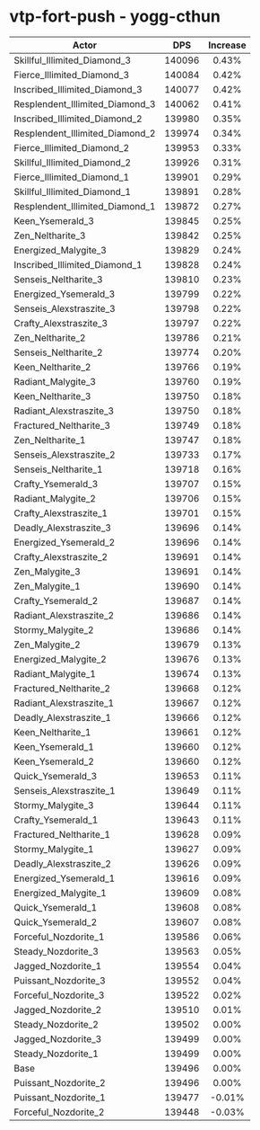 # vtp-fort-push - yogg-cthun
| Actor | DPS | Increase |
|---|:---:|:---:|
|Skillful_Illimited_Diamond_3|140096|0.43%|
|Fierce_Illimited_Diamond_3|140084|0.42%|
|Inscribed_Illimited_Diamond_3|140077|0.42%|
|Resplendent_Illimited_Diamond_3|140062|0.41%|
|Inscribed_Illimited_Diamond_2|139980|0.35%|
|Resplendent_Illimited_Diamond_2|139974|0.34%|
|Fierce_Illimited_Diamond_2|139953|0.33%|
|Skillful_Illimited_Diamond_2|139926|0.31%|
|Fierce_Illimited_Diamond_1|139901|0.29%|
|Skillful_Illimited_Diamond_1|139891|0.28%|
|Resplendent_Illimited_Diamond_1|139872|0.27%|
|Keen_Ysemerald_3|139845|0.25%|
|Zen_Neltharite_3|139842|0.25%|
|Energized_Malygite_3|139829|0.24%|
|Inscribed_Illimited_Diamond_1|139828|0.24%|
|Senseis_Neltharite_3|139810|0.23%|
|Energized_Ysemerald_3|139799|0.22%|
|Senseis_Alexstraszite_3|139798|0.22%|
|Crafty_Alexstraszite_3|139797|0.22%|
|Zen_Neltharite_2|139786|0.21%|
|Senseis_Neltharite_2|139774|0.20%|
|Keen_Neltharite_2|139766|0.19%|
|Radiant_Malygite_3|139760|0.19%|
|Keen_Neltharite_3|139750|0.18%|
|Radiant_Alexstraszite_3|139750|0.18%|
|Fractured_Neltharite_3|139749|0.18%|
|Zen_Neltharite_1|139747|0.18%|
|Senseis_Alexstraszite_2|139733|0.17%|
|Senseis_Neltharite_1|139718|0.16%|
|Crafty_Ysemerald_3|139707|0.15%|
|Radiant_Malygite_2|139706|0.15%|
|Crafty_Alexstraszite_1|139701|0.15%|
|Deadly_Alexstraszite_3|139696|0.14%|
|Energized_Ysemerald_2|139696|0.14%|
|Crafty_Alexstraszite_2|139691|0.14%|
|Zen_Malygite_3|139691|0.14%|
|Zen_Malygite_1|139690|0.14%|
|Crafty_Ysemerald_2|139687|0.14%|
|Radiant_Alexstraszite_2|139686|0.14%|
|Stormy_Malygite_2|139686|0.14%|
|Zen_Malygite_2|139679|0.13%|
|Energized_Malygite_2|139676|0.13%|
|Radiant_Malygite_1|139674|0.13%|
|Fractured_Neltharite_2|139668|0.12%|
|Radiant_Alexstraszite_1|139667|0.12%|
|Deadly_Alexstraszite_1|139666|0.12%|
|Keen_Neltharite_1|139661|0.12%|
|Keen_Ysemerald_1|139660|0.12%|
|Keen_Ysemerald_2|139660|0.12%|
|Quick_Ysemerald_3|139653|0.11%|
|Senseis_Alexstraszite_1|139649|0.11%|
|Stormy_Malygite_3|139644|0.11%|
|Crafty_Ysemerald_1|139643|0.11%|
|Fractured_Neltharite_1|139628|0.09%|
|Stormy_Malygite_1|139627|0.09%|
|Deadly_Alexstraszite_2|139626|0.09%|
|Energized_Ysemerald_1|139616|0.09%|
|Energized_Malygite_1|139609|0.08%|
|Quick_Ysemerald_1|139608|0.08%|
|Quick_Ysemerald_2|139607|0.08%|
|Forceful_Nozdorite_1|139586|0.06%|
|Steady_Nozdorite_3|139563|0.05%|
|Jagged_Nozdorite_1|139554|0.04%|
|Puissant_Nozdorite_3|139552|0.04%|
|Forceful_Nozdorite_3|139522|0.02%|
|Jagged_Nozdorite_2|139510|0.01%|
|Steady_Nozdorite_2|139502|0.00%|
|Jagged_Nozdorite_3|139499|0.00%|
|Steady_Nozdorite_1|139499|0.00%|
|Base|139496|0.00%|
|Puissant_Nozdorite_2|139496|0.00%|
|Puissant_Nozdorite_1|139477|-0.01%|
|Forceful_Nozdorite_2|139448|-0.03%|
